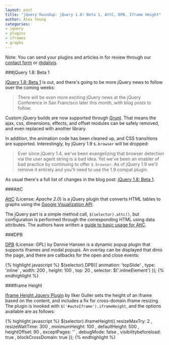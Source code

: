 ```yaml
---
layout: post
title: "jQuery Roundup: jQuery 1.8: Beta 1, AttC, DPB, Iframe Height"
author: Alex Young
categories: 
- jquery
- plugins
- iframes
- graphs
---
```


<div class="intro">
Note: You can send your plugins and articles in for review through our <a href="/contact.html">contact form</a> or <a href="http://twitter.com/dailyjs">@dailyjs</a>.
</div>

###jQuery 1.8: Beta 1

[jQuery 1.8: Beta 1](http://blog.jquery.com/2012/06/22/jquery-1-8-beta-1-see-whats-coming-and-going/) is out, and there's going to be more jQuery news to follow over the coming weeks:

> There will be even more exciting jQuery news at the jQuery Conference in San Francisco later this month, with blog posts to follow.

Custom jQuery builds are now supported through [Grunt](http://gruntjs.com/).  That means the ajax, css, dimensions, effects, and offset modules can be safely removed, and even replaced with another library.

In addition, the animation code has been cleaned up, and CSS transitions are supported.  Interestingly, by jQuery 1.9 `$.browser` will be dropped:

> Ever since jQuery 1.4, we've been evangelizing that browser detection via the user agent string is a bad idea. Yet we've been an enabler of bad practice by continuing to offer `$.browser`. As of jQuery 1.9 we'll remove it entirely and you'll need to use the 1.9 compat plugin.

As usual there's a full list of changes in the blog post: [jQuery 1.8: Beta 1](http://blog.jquery.com/2012/06/22/jquery-1-8-beta-1-see-whats-coming-and-going/).

###AttC

[AttC](http://code.google.com/p/auto-table-to-chart/) (License: _Apache 2.0_) is a jQuery plugin that converts HTML tables to graphs using the [Google Visualization API](https://developers.google.com/chart/interactive/docs/reference).

The jQuery part is a simple method call, `$(selector).attc()`, but configuration is performed through the corresponding HTML using data attributes.  The authors have written a [guide to basic usage for AttC](http://code.google.com/p/auto-table-to-chart/wiki/HowToUseGoogleCharts).

###DPB

[DPB](http://mvc-loader.com/dpb/index.htm) (License: _GPL_) by Dannie Hansen is a dynamic popup plugin that supports iframes and modal popups.  An overlay can be displayed that dims the page, and there are callbacks for the open and close events:

{% highlight javascript %}
$(selector).DPB({
  animation: 'topSlide'
, type: 'inline'
, width: 200
, height: 100
, top: 20
, selector: $('.inlineElement')
});
{% endhighlight %}

###Iframe Height

[Iframe Height Jquery Plugin](https://github.com/Sly777/Iframe-Height-Jquery-Plugin/) by Ilker Guller sets the height of an iframe based on the content, and includes a fix for cross-domain iframe resizing.  The plugin is invoked with `$('#autoIframe').iframeHeight`, and the options available are as follows:

{% highlight javascript %}
$(selector).iframeHeight({
  resizeMaxTry: 2
, resizeWaitTime: 300
, minimumHeight: 100
, defaultHeight: 500
, heightOffset: 90
, exceptPages: ''
, debugMode: false
, visibilitybeforeload: true
, blockCrossDomain: true
});
{% endhighlight %}

